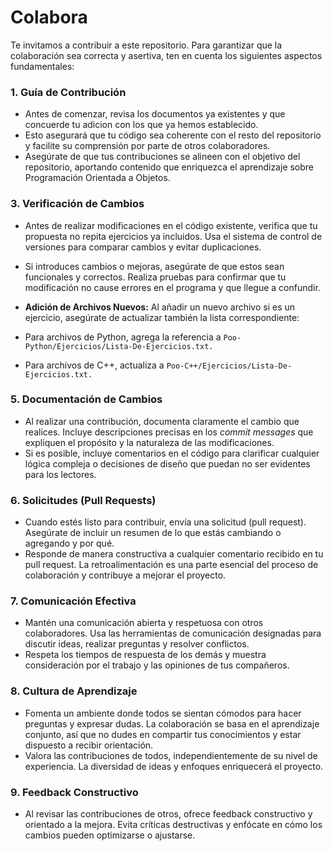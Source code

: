# Colabora
Te invitamos a contribuir a este repositorio. 
Para garantizar que la colaboración sea correcta y asertiva, ten en cuenta los siguientes aspectos fundamentales:

### 1. Guía de Contribución

  - Antes de comenzar, revisa los documentos ya existentes y que concuerde tu adicion con los que ya hemos establecido.
  - Esto asegurará que tu código sea coherente con el resto del repositorio y facilite su comprensión por parte de otros colaboradores.
  - Asegúrate de que tus contribuciones se alineen con el objetivo del repositorio, aportando contenido que enriquezca el aprendizaje sobre Programación Orientada a Objetos.

### 3. Verificación de Cambios
   
  - Antes de realizar modificaciones en el código existente, verifica que tu propuesta no repita ejercicios ya incluidos. Usa el sistema de control de versiones para comparar cambios y evitar duplicaciones.
  - Si introduces cambios o mejoras, asegúrate de que estos sean funcionales y correctos. Realiza pruebas para confirmar que tu modificación no cause errores en el programa y que llegue a confundir.
    
  - **Adición de Archivos Nuevos:** Al añadir un nuevo archivo si es un ejercicio, asegúrate de actualizar también la lista correspondiente:
  - Para archivos de Python, agrega la referencia a `Poo-Python/Ejercicios/Lista-De-Ejercicios.txt.`
  - Para archivos de C++, actualiza a `Poo-C++/Ejercicios/Lista-De-Ejercicios.txt.`

### 5. Documentación de Cambios

  - Al realizar una contribución, documenta claramente el cambio que realices. Incluye descripciones precisas en los *commit messages* que expliquen el propósito y la naturaleza de las modificaciones.
  - Si es posible, incluye comentarios en el código para clarificar cualquier lógica compleja o decisiones de diseño que puedan no ser evidentes para los lectores.
    
### 6. Solicitudes (Pull Requests)

  - Cuando estés listo para contribuir, envía una solicitud (pull request). Asegúrate de incluir un resumen de lo que estás cambiando o agregando y por qué.
  - Responde de manera constructiva a cualquier comentario recibido en tu pull request. La retroalimentación es una parte esencial del proceso de colaboración y contribuye a mejorar el proyecto.
    
### 7. Comunicación Efectiva
  - Mantén una comunicación abierta y respetuosa con otros colaboradores. Usa las herramientas de comunicación designadas para discutir ideas, realizar preguntas y resolver conflictos.
  - Respeta los tiempos de respuesta de los demás y muestra consideración por el trabajo y las opiniones de tus compañeros.
    
### 8. Cultura de Aprendizaje
  - Fomenta un ambiente donde todos se sientan cómodos para hacer preguntas y expresar dudas. La colaboración se basa en el aprendizaje conjunto, así que no dudes en compartir tus conocimientos y estar dispuesto a recibir orientación.
  - Valora las contribuciones de todos, independientemente de su nivel de experiencia. La diversidad de ideas y enfoques enriquecerá el proyecto.

### 9. Feedback Constructivo
  - Al revisar las contribuciones de otros, ofrece feedback constructivo y orientado a la mejora. Evita críticas destructivas y enfócate en cómo los cambios pueden optimizarse o ajustarse.
